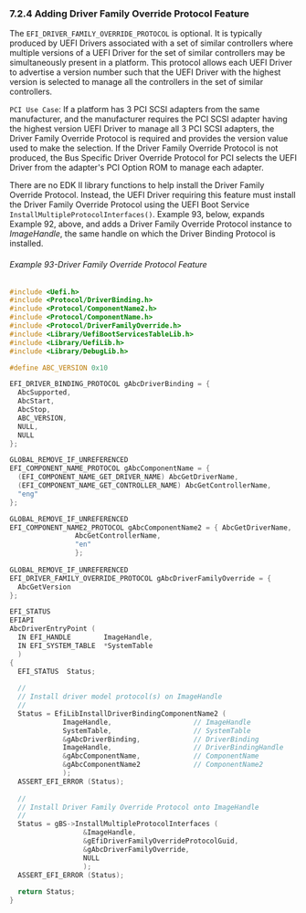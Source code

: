 <!--- @file
  7.2.4 Adding Driver Family Override Protocol Feature

  Copyright (c) 2012-2018, Intel Corporation. All rights reserved.<BR>

  Redistribution and use in source (original document form) and 'compiled'
  forms (converted to PDF, epub, HTML and other formats) with or without
  modification, are permitted provided that the following conditions are met:

  1) Redistributions of source code (original document form) must retain the
     above copyright notice, this list of conditions and the following
     disclaimer as the first lines of this file unmodified.

  2) Redistributions in compiled form (transformed to other DTDs, converted to
     PDF, epub, HTML and other formats) must reproduce the above copyright
     notice, this list of conditions and the following disclaimer in the
     documentation and/or other materials provided with the distribution.

  THIS DOCUMENTATION IS PROVIDED BY TIANOCORE PROJECT "AS IS" AND ANY EXPRESS OR
  IMPLIED WARRANTIES, INCLUDING, BUT NOT LIMITED TO, THE IMPLIED WARRANTIES OF
  MERCHANTABILITY AND FITNESS FOR A PARTICULAR PURPOSE ARE DISCLAIMED. IN NO
  EVENT SHALL TIANOCORE PROJECT  BE LIABLE FOR ANY DIRECT, INDIRECT, INCIDENTAL,
  SPECIAL, EXEMPLARY, OR CONSEQUENTIAL DAMAGES (INCLUDING, BUT NOT LIMITED TO,
  PROCUREMENT OF SUBSTITUTE GOODS OR SERVICES; LOSS OF USE, DATA, OR PROFITS;
  OR BUSINESS INTERRUPTION) HOWEVER CAUSED AND ON ANY THEORY OF LIABILITY,
  WHETHER IN CONTRACT, STRICT LIABILITY, OR TORT (INCLUDING NEGLIGENCE OR
  OTHERWISE) ARISING IN ANY WAY OUT OF THE USE OF THIS DOCUMENTATION, EVEN IF
  ADVISED OF THE POSSIBILITY OF SUCH DAMAGE.

-->

### 7.2.4 Adding Driver Family Override Protocol Feature

The `EFI_DRIVER_FAMILY_OVERRIDE_PROTOCOL` is optional. It is typically produced
by UEFI Drivers associated with a set of similar controllers where multiple versions of
a UEFI Driver for the set of similar controllers may be simultaneously present in a
platform. This protocol allows each UEFI Driver to advertise a version number such that
the UEFI Driver with the highest version is selected to manage all the
controllers in the set of similar controllers.

`PCI Use Case`: If a platform has 3 PCI SCSI adapters from the same
manufacturer, and the manufacturer requires the PCI SCSI adapter having the
highest version UEFI Driver to manage all 3 PCI SCSI adapters, the Driver
Family Override Protocol is required and provides the version value used to
make the selection. If the Driver Family Override Protocol is not produced, the
Bus Specific Driver Override Protocol for PCI selects the UEFI Driver from the
adapter's PCI Option ROM to manage each adapter.

There are no EDK II library functions to help install the Driver Family
Override Protocol. Instead, the UEFI Driver requiring this feature must install
the Driver Family Override Protocol using the UEFI Boot Service
`InstallMultipleProtocolInterfaces()`. Example 93, below, expands Example 92, above, and adds a Driver Family Override
Protocol instance to _ImageHandle_, the same handle on which the Driver Binding
Protocol is installed.

###### Example 93-Driver Family Override Protocol Feature

```c
#include <Uefi.h>
#include <Protocol/DriverBinding.h>
#include <Protocol/ComponentName2.h>
#include <Protocol/ComponentName.h>
#include <Protocol/DriverFamilyOverride.h>
#include <Library/UefiBootServicesTableLib.h>
#include <Library/UefiLib.h>
#include <Library/DebugLib.h>

#define ABC_VERSION 0x10

EFI_DRIVER_BINDING_PROTOCOL gAbcDriverBinding = {
  AbcSupported,
  AbcStart,
  AbcStop,
  ABC_VERSION,
  NULL,
  NULL
};

GLOBAL_REMOVE_IF_UNREFERENCED
EFI_COMPONENT_NAME_PROTOCOL gAbcComponentName = {
  (EFI_COMPONENT_NAME_GET_DRIVER_NAME) AbcGetDriverName,
  (EFI_COMPONENT_NAME_GET_CONTROLLER_NAME) AbcGetControllerName,
  "eng"
};

GLOBAL_REMOVE_IF_UNREFERENCED
EFI_COMPONENT_NAME2_PROTOCOL gAbcComponentName2 = { AbcGetDriverName,
                AbcGetControllerName,
                "en"
                };
 
GLOBAL_REMOVE_IF_UNREFERENCED
EFI_DRIVER_FAMILY_OVERRIDE_PROTOCOL gAbcDriverFamilyOverride = {
  AbcGetVersion
};

EFI_STATUS
EFIAPI
AbcDriverEntryPoint (
  IN EFI_HANDLE        ImageHandle,
  IN EFI_SYSTEM_TABLE  *SystemTable
  )
{
  EFI_STATUS  Status;
  
  //
  // Install driver model protocol(s) on ImageHandle
  //
  Status = EfiLibInstallDriverBindingComponentName2 (
             ImageHandle,                    // ImageHandle
             SystemTable,                    // SystemTable
             &gAbcDriverBinding,             // DriverBinding
             ImageHandle,                    // DriverBindingHandle
             &gAbcComponentName,             // ComponentName
             &gAbcComponentName2             // ComponentName2
             );
  ASSERT_EFI_ERROR (Status);
  
  //
  // Install Driver Family Override Protocol onto ImageHandle
  //
  Status = gBS->InstallMultipleProtocolInterfaces (
                  &ImageHandle,
                  &gEfiDriverFamilyOverrideProtocolGuid,
                  &gAbcDriverFamilyOverride,
                  NULL
                  );
  ASSERT_EFI_ERROR (Status);
  
  return Status;
}
```
